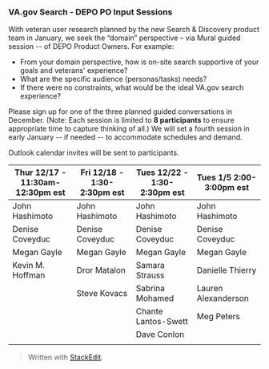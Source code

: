 ### VA.gov Search - DEPO PO Input Sessions

With veteran user research planned by the new Search & Discovery product team in January,  we seek the “domain” perspective – via Mural guided session -- of DEPO Product Owners.   For example:

- From your domain perspective, how is on-site search supportive of your goals and veterans' experience?
- What are the specific audience (personas/tasks) needs?
- If there were no constraints, what would be the ideal VA.gov search experience?

Please sign up for one of the three planned guided conversations in December.  (Note: Each session is limited to **8 participants** to ensure appropriate time to capture thinking of all.) We will set a fourth session in early January -- if needed -- to accommodate schedules and demand.  

Outlook calendar invites will be sent to participants.

| Thur 12/17 - 11:30am-12:30pm est | Fri 12/18 - 1:30-2:30pm est | Tues 12/22 - 1:30-2:30pm est | Tues 1/5 2:00-3:00pm est |
|--|--|--|--|
|John Hashimoto  | John Hashimoto  | John Hashimoto      |  John Hashimoto   |
|Denise Coveyduc | Denise Coveyduc | Denise Coveyduc     |  Denise Coveyduc  |
|Megan Gayle     | Megan Gayle     | Megan Gayle         |  Megan Gayle      |
|Kevin M. Hoffman| Dror Matalon    | Samara Strauss      |  Danielle Thierry |  
|                | Steve Kovacs    | Sabrina Mohamed     |  Lauren Alexanderson                 |
|                |                 | Chante Lantos-Swett |  Meg Peters       |
|                |                 | Dave Conlon         |                   |
|                |                 |                     |                   |



> Written with [StackEdit](https://stackedit.io/).
